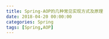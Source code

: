 ```yaml
---
title: Spring-AOP的几种常见实现方式及原理
date: 2018-04-20 00:00:00
categories: Spring
tags: [Spring,AOP]
---
```


